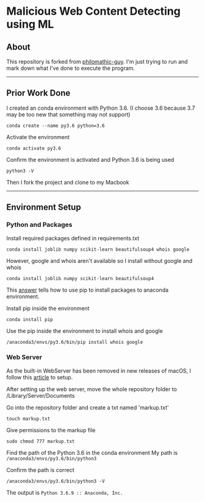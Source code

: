 # Malicious Web Content Detecting using ML

## About
This repository is forked from [philomathic-guy](https://github.com/philomathic-guy/Malicious-Web-Content-Detection-Using-Machine-Learning).
I'm just trying to run and mark down what I've done to execute the program.

---

## Prior Work Done
I created an conda environment with Python 3.6.
(I choose 3.6 because 3.7 may be too new that something may not support)
```
conda create --name py3.6 python=3.6
```

Activate the environment
```
conda activate py3.6
```

Confirm the environment is activated and Python 3.6 is being used
```
python3 -V
```

Then I fork the project and clone to my Macbook

---

## Environment Setup
### Python and Packages
Install required packages defined in requirements.txt
```
conda install joblib numpy scikit-learn beautifulsoup4 whois google
```

However, google and whois aren't available so I install without google and whois
```
conda install joblib numpy scikit-learn beautifulsoup4
```

This [answer](https://stackoverflow.com/a/43729857) tells how to use pip to install packages to anaconda environment.

Install pip inside the environment
```
conda install pip
```

Use the pip inside the environment to install whois and google
```
/anaconda3/envs/py3.6/bin/pip install whois google
```

### Web Server
As the built-in WebServer has been removed in new releases of macOS, I follow this [article](https://discussions.apple.com/docs/DOC-13841) to setup.

After setting up the web server, move the whole repository folder to /Library/Server/Documents

Go into the repository folder and create a txt named 'markup.txt'
```
touch markup.txt
```

Give permissions to the markup file
```
sudo chmod 777 markup.txt
```

Find the path of the Python 3.6 in the conda environment
My path is ```/anaconda3/envs/py3.6/bin/python3```

Confirm the path is correct
```
/anaconda3/envs/py3.6/bin/python3 -V
```
The output is ```Python 3.6.9 :: Anaconda, Inc.```

